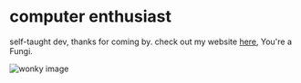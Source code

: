 <h1>computer enthusiast</h1>
<p>self-taught dev, thanks for coming by. check out my website <a href="https://youkwhd.github.io" target="blank">here</a>, You're a Fungi.</p>

<img src="https://media3.giphy.com/media/eIfr9oo1UIdvIiARDL/giphy.gif?cid=ecf05e47mpuebjryri185c1s38u9updm9zm3bj3tj7nyuux0&rid=giphy.gif&ct=g" alt="wonky image"></img>

